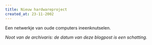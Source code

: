 ```yaml
---
title: Nieuw hardwareproject
created_at: 23-11-2002
---
```


Een netwerkje van oude computers ineenknutselen.

_Noot van de archivaris: de datum van deze blogpost is een schatting._